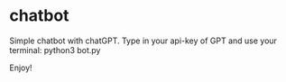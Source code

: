# chatbot

Simple chatbot with chatGPT. Type in your api-key of GPT and use your terminal: python3 bot.py

Enjoy!
